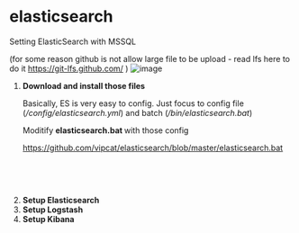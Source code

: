 # elasticsearch
Setting ElasticSearch with MSSQL

(for some reason github is not allow large file to be upload - read lfs here to do it https://git-lfs.github.com/ )
![image](https://user-images.githubusercontent.com/36264533/73153163-49fa3e00-4105-11ea-9e3b-15d58962e51b.png)

<ol>
<li><strong>Download and install those files</strong>
    <p>Basically, ES is very easy to config. Just focus to config file (<em>/config/elasticsearch.yml</em>) and batch (<em>/bin/elasticsearch.bat</em>)&nbsp;</p>
<p>Moditify <strong>elasticsearch.bat&nbsp;</strong>with those config</p>
<p><a href="https://github.com/vipcat/elasticsearch/blob/master/elasticsearch.bat">https://github.com/vipcat/elasticsearch/blob/master/elasticsearch.bat</a></p>
<p>&nbsp;</p>
<p>&nbsp;</p>
</li>
<li><strong>Setup Elasticsearch</strong></li>
<li><strong>Setup Logstash</strong></li>
<li><strong>Setup Kibana</strong></li>
</ol>
